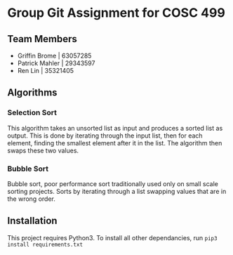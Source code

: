 # Group Git Assignment for COSC 499

## Team Members
- Griffin Brome | 63057285
- Patrick Mahler | 29343597
- Ren Lin | 35321405


## Algorithms

### Selection Sort

This algorithm takes an unsorted list as input and produces a sorted list as output. This is done by iterating through the input list, then for each element, finding the smallest element after it in the list. The algorithm then swaps these two values.

### Bubble Sort
Bubble sort, poor performance sort traditionally used only on small scale sorting projects. Sorts by iterating through a list swapping values that are in the wrong order.


## Installation

This project requires Python3. To install all other dependancies, run ```pip3 install requirements.txt```




